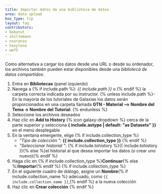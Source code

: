 ```yaml
---
title: Importar datos de una biblioteca de datos
area: data upload
box_type: tip
layout: faq
contributors:
- bebatut
- shiltemann
- nsoranzo
- hexylena
- wm75
---
```




Como alternativa a cargar los datos desde una URL o desde su ordenador, los archivos también pueden estar disponibles desde una *biblioteca de datos compartidos*:

1. Entra en **Bibliotecas** (panel izquierdo)
2. Navega a {% if include.path %}: *{{ include.path }}* o {% endif %} la carpeta correcta indicada por su instructor. {% unless include.path %}- En la mayoría de los tutoriales de Galaxias los datos serán proporcionados en una carpeta llamada **GTN - Material --> Nombre del Tema -> Nombre del Tutorial**. {% endunless %}
3. Seleccione los archivos deseados
4. Haz clic en **Add to History** {% icon galaxy-dropdown %} cerca de la parte superior y selecciona **{ include.astype | default: "as Datasets" }}** en el menú desplegable
5. En la ventana emergente, elige {% if include.collection_type %}
   * *"Tipo de colección "*: **{{ include.collection_type }}** {% endif %}
   * *"Seleccionar historial "*: {% if include.tohistory %}{{ include.tohistory }}{% else %}el historial al que desea importar los datos (o crear uno nuevo){% endif %}
6. Haga clic en {% if include.collection_type %}**Continuar**{% else %}**Importar**{% endif %} {% if include.collection_type %}
7. En el siguiente cuadro de diálogo, asigne un **Nombre**{% if include.collection_name %} adecuado, como `{{ include.collection_name }}`,{% endif %} a la nueva colección
8. Haz clic en **Crear colección** {% endif %}

